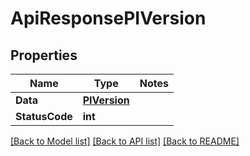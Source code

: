 # ApiResponsePIVersion

## Properties
Name | Type | Notes
------------ | ------------- | -------------
**Data** | **[**PIVersion**](../Model/PIVersion.md)**
**StatusCode** | **int**

[[Back to Model list]](../../README.md#documentation-for-models) [[Back to API list]](../../README.md#documentation-for-api-endpoints) [[Back to README]](../../README.md)
